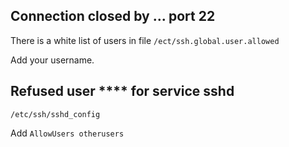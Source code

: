 ## Connection closed by **.**.**.** port 22

There is a white list of users in file `/ect/ssh.global.user.allowed`

Add your username.

## Refused user **** for service sshd

`/etc/ssh/sshd_config`

Add `AllowUsers otherusers`


